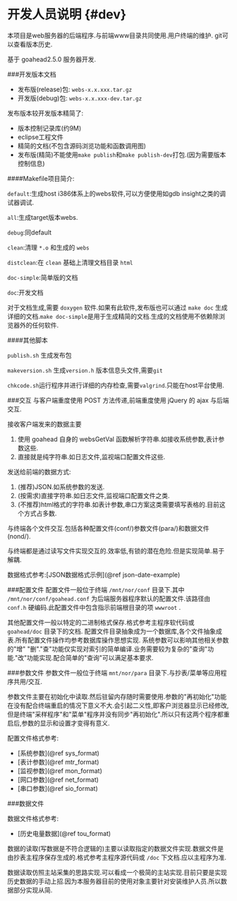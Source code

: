开发人员说明 {#dev}
==========
本项目是web服务器的后端程序.与前端www目录共同使用.用户终端的维护.
git可以查看版本历史.

基于 goahead2.5.0 服务器开发.

###开发版本文档

* 发布版(release)包: `webs-x.x.xxx.tar.gz` 
* 开发版(debug)包: `webs-x.x.xxx-dev.tar.gz`

发布版本较开发版本精简了:
* 版本控制记录库(约9M)
* eclipse工程文件
* 精简的文档(不包含源码浏览功能和函数调用图)
* 发布版(精简)不能使用`make publish`和`make publish-dev`打包.(因为需要版本控制信息)

####Makefile项目简介:

`default`:生成host i386体系上的webs软件,可以方便使用如gdb insight之类的调试器调试.

`all`:生成target版本webs.

`debug`:同default

`clean`:清理 `*.o` 和生成的 `webs`

`distclean`:在 `clean` 基础上清理文档目录 `html`

`doc-simple`:简单版的文档

`doc`:开发文档

对于文档生成,需要 `doxygen` 软件.如果有此软件,发布版也可以通过 `make doc` 生成详细的文档.`make doc-simple`是用于生成精简的文档.生成的文档使用不依赖除浏览器外的任何软件.

####其他脚本

`publish.sh` 生成发布包

`makeversion.sh` 生成`version.h` 版本信息头文件,需要`git`

`chkcode.sh`运行程序并进行详细的内存检查,需要`valgrind`.只能在host平台使用.


###交互
与客户端重度使用 POST 方法传递,前端重度使用 jQuery 的 ajax 与后端交互.

接收客户端发来的数据主要

1. 使用 goahead 自身的 websGetVal 函数解析字符串.如接收系统参数,表计参数这些.
2. 直接就是纯字符串.如日志文件,监视端口配置文件这些.

发送给前端的数据方式:

1. (推荐)JSON.如系统参数的发送.
2. (按需求)直接字符串.如日志文件,监视端口配置文件之类.
3. (不推荐)html格式的字符串.如表计参数,串口方案这类需要填写表格的.目前这个方式占多数.

与终端各个文件交互.包括各种配置文件(conf/)参数文件(para/)和数据文件(nond/).

与终端都是通过读写文件实现交互的.效率低,有锁的潜在危险.但是实现简单.易于解耦.

数据格式参考:[JSON数据格式示例](@ref json-date-example)

###配置文件
配置文件一般位于终端 `/mnt/nor/conf` 目录下.其中 `/mnt/nor/conf/goahead.conf` 为后端服务器程序默认的配置文件.该路径由 `conf.h` 硬编码.此配置文件中包含指示前端根目录的项 `wwwroot` .

其他配置文件一般以特定的二进制格式保存.格式参考主程序软代码或 `goahead/doc` 目录下的文档.
配置文件目录抽象成为一个数据库,各个文件抽象成表.所有配置文件操作均参考数据库操作思想实现.
系统参数可以影响其他相关参数的"增" "删"."查"功能仅实现对索引的简单编译.业务需要较为复杂的"查询"功能."改"功能实现.配合简单的"查询"可以满足基本要求.

###参数文件
参数文件一般位于终端 `mnt/nor/para` 目录下.与抄表/菜单等应用程序共用/交互.

参数文件主要在初始化中读取.然后驻留内存随时需要使用.参数的"再初始化"功能在没有配合终端重启的情况下意义不大.会引起二义性,即客户浏览器显示已经修改,但是终端"采样程序"和"菜单"程序并没有同步"再初始化".所以只有这两个程序都重启后,参数的显示和设置才变得有意义.

配置文件格式参考:

* [系统参数](@ref sys_format)
* [表计参数](@ref mtr_format)
* [监视参数](@ref mon_format)
* [网口参数](@ref net_format)
* [串口参数](@ref sio_format)

###数据文件

数据文件格式参考:

* [历史电量数据](@ref tou_format)

数据的读取(写数据是不符合逻辑的)主要以读取指定的数据文件实现.数据文件是由抄表主程序保存生成的.格式参考主程序源代码或 `/doc` 下文档.应以主程序为准.

数据读取仿照主站采集的思路实现.可以看成一个极简的主站实现.目前只要是实现历史数据的手动上招.因为本服务器目前的使用对象主要针对安装维护人员.所以数据部分实现从简.

